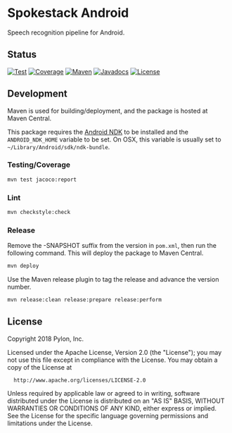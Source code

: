 # Spokestack Android

Speech recognition pipeline for Android.

## Status
[![Test](http://circleci-badges-max.herokuapp.com/img/pylon/spokestack-android?token=:circle-ci-token)](https://circleci.com/gh/pylon/spokestack-android)
[![Coverage](https://coveralls.io/repos/github/pylon/spokestack-android/badge.svg)](https://coveralls.io/github/pylon/spokestack-android)
[![Maven](https://maven-badges.herokuapp.com/maven-central/com.pylon/spokestack/badge.svg)](https://search.maven.org/#search%7Cga%7C1%7Ccom.pylon.spokestack)
[![Javadocs](https://www.javadoc.io/badge/com.pylon/spokestack.svg)](https://www.javadoc.io/doc/com.pylon/spokestack)
[![License](https://img.shields.io/badge/License-Apache%202.0-green.svg)](https://opensource.org/licenses/Apache-2.0)

## Development
Maven is used for building/deployment, and the package is hosted at Maven
Central.

This package requires the [Android NDK](https://developer.android.com/ndk/guides/index.html)
to be installed and the `ANDROID_NDK_HOME` variable to be set. On OSX, this
variable is usually set to `~/Library/Android/sdk/ndk-bundle`.

### Testing/Coverage

```bash
mvn test jacoco:report
```

### Lint

```bash
mvn checkstyle:check
```

### Release
Remove the -SNAPSHOT suffix from the version in `pom.xml`, then run the
following command. This will deploy the package to Maven Central.

```bash
mvn deploy
```

Use the Maven release plugin to tag the release and advance the version number.

```bash
mvn release:clean release:prepare release:perform
```

## License

Copyright 2018 Pylon, Inc.

  Licensed under the Apache License, Version 2.0 (the "License");
  you may not use this file except in compliance with the License.
  You may obtain a copy of the License at

      http://www.apache.org/licenses/LICENSE-2.0

  Unless required by applicable law or agreed to in writing, software
  distributed under the License is distributed on an "AS IS" BASIS,
  WITHOUT WARRANTIES OR CONDITIONS OF ANY KIND, either express or implied.
  See the License for the specific language governing permissions and
  limitations under the License.
